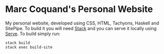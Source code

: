 # Marc Coquand's Personal Website

My personal website, developed using CSS, HTML, Tachyons, Haskell and SitePipe.
To build it you will need [Stack](https://www.google.com/search?client=firefox-b-ab&q=haskell+stack)
and you can serve it locally using [Serve](https://www.npmjs.com/package/serve).
To build simply run:

```
stack build 
stack exec build-site
```

